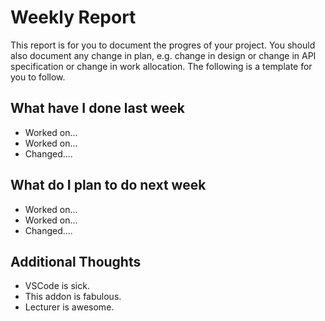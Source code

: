 # Weekly Report

This report is for you to document the progres of your project. You should also document any change in plan, e.g. change in design or change in API specification or change in work allocation. The following is a template for you to follow.

## What have I done last week

-   Worked on...
-   Worked on...
-   Changed....

## What do I plan to do next week

-   Worked on...
-   Worked on...
-   Changed....

## Additional Thoughts

-   VSCode is sick.
-   This addon is fabulous.
-   Lecturer is awesome.
